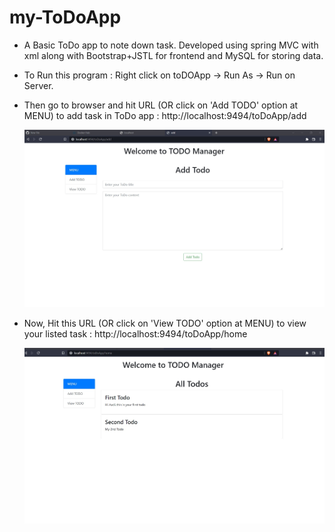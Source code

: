# my-ToDoApp

- A Basic ToDo app to note down task. Developed using spring MVC with xml along with Bootstrap+JSTL for frontend and MySQL for storing data.

- To Run this program : Right click on toDOApp -> Run As -> Run on Server.
 
 - Then go to browser and hit URL (OR click on 'Add TODO' option at MENU) to add task in ToDo app : http://localhost:9494/toDoApp/add
 
   ![](https://github.com/AadityaUoHyd/my-ToDoApp/blob/master/add.jpg)
 
 - Now, Hit this URL (OR click on 'View TODO' option at MENU) to view your listed task : http://localhost:9494/toDoApp/home  
 
   ![](https://github.com/AadityaUoHyd/my-ToDoApp/blob/master/view%20.jpg)
